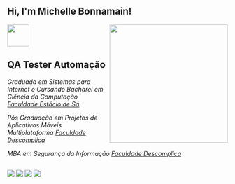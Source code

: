 ## Hi, I'm Michelle Bonnamain! 
<img src="https://media.giphy.com/media/VgCDAzcKvsR6OM0uWg/giphy.gif" width="50">

<img align='right' src="https://media.giphy.com/media/dsdKSJjWGaWZw8tgTo/giphy.gif" width="270">

## QA Tester Automação

<p><em>Graduada em Sistemas para Internet e Cursando Bacharel em Ciência da Computação <a href="https://estacio.br/">Faculdade Estácio de Sá</a><br />
 <p><em>Pós Graduação em Projetos de Aplicativos Móveis Multiplataforma <a href="https://descomplica.br/">Faculdade Descomplica</a><br />
  <p><em>MBA em Segurança da Informação <a href="https://descomplica.br/">Faculdade Descomplica</a><br />
</p>
   
 
  ##
 
<div> 
  <a href="https://instagram.com/mibonnamain" target="_blank"><img src="https://img.shields.io/badge/-Instagram-%23E4405F?style=for-the-badge&logo=instagram&logoColor=white" target="_blank"></a>
 <a href="https://discord.gg/wagxzStdcR" target="_blank"><img src="https://img.shields.io/badge/Discord-7289DA?style=for-the-badge&logo=discord&logoColor=white" target="_blank"></a> 
  <a href = "mailto:michellebonnamainqa@gmail.com"><img src="https://img.shields.io/badge/-Gmail-%23333?style=for-the-badge&logo=gmail&logoColor=white" target="_blank"></a>
  <a href="https://www.linkedin.com/in/michelle-bonnamain/" target="_blank"><img src="https://img.shields.io/badge/-LinkedIn-%230077B5?style=for-the-badge&logo=linkedin&logoColor=white" target="_blank"></a>  
</div>



   



 
